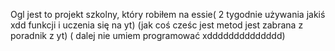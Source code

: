 Ogl jest to projekt szkolny, który robiłem na essie( 2 tygodnie używania jakiś xdd funkcji i uczenia się na yt) (jak coś cześc jest metod jest zabrana  z poradnik z yt) ( dalej nie umiem programować xdddddddddddddd)
